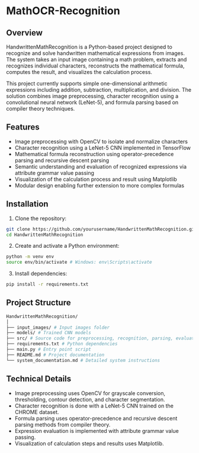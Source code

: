 # MathOCR-Recognition

## Overview
HandwrittenMathRecognition is a Python-based project designed to recognize and solve handwritten mathematical expressions from images. The system takes an input image containing a math problem, extracts and recognizes individual characters, reconstructs the mathematical formula, computes the result, and visualizes the calculation process.

This project currently supports simple one-dimensional arithmetic expressions including addition, subtraction, multiplication, and division. The solution combines image preprocessing, character recognition using a convolutional neural network (LeNet-5), and formula parsing based on compiler theory techniques.

## Features
- Image preprocessing with OpenCV to isolate and normalize characters  
- Character recognition using a LeNet-5 CNN implemented in TensorFlow  
- Mathematical formula reconstruction using operator-precedence parsing and recursive descent parsing  
- Semantic understanding and evaluation of recognized expressions via attribute grammar value passing  
- Visualization of the calculation process and result using Matplotlib  
- Modular design enabling further extension to more complex formulas  

## Installation
1. Clone the repository:
```bash
git clone https://github.com/yourusername/HandwrittenMathRecognition.git
cd HandwrittenMathRecognition
```
2. Create and activate a Python environment:
```bash
python -m venv env
source env/bin/activate # Windows: env\Scripts\activate
```
3. Install dependencies:
```bash
pip install -r requirements.txt
```

## Project Structure
```bash
HandwrittenMathRecognition/
│
├── input_images/ # Input images folder
├── models/ # Trained CNN models
├── src/ # Source code for preprocessing, recognition, parsing, evaluation
├── requirements.txt # Python dependencies
├── main.py # Entry point script
├── README.md # Project documentation
└── system_documentation.md # Detailed system instructions
```

## Technical Details
- Image preprocessing uses OpenCV for grayscale conversion, thresholding, contour detection, and character segmentation.  
- Character recognition is done with a LeNet-5 CNN trained on the CHROME dataset.  
- Formula parsing uses operator-precedence and recursive descent parsing methods from compiler theory.  
- Expression evaluation is implemented with attribute grammar value passing.  
- Visualization of calculation steps and results uses Matplotlib.

